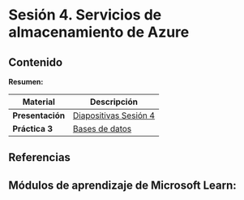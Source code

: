 # Sesión 4. Servicios de almacenamiento de Azure

## Contenido

**Resumen:** 


 Material | Descripción
--- | ---
**Presentación** | [Diapositivas Sesión 4]()
**Práctica 3** | [Bases de datos](./practica4.md)

## Referencias

**Módulos de aprendizaje de Microsoft Learn:**
- 